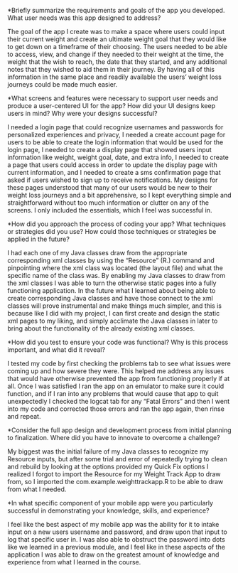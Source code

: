 *Briefly summarize the requirements and goals of the app you developed. What user needs was this app designed to address?

The goal of the app I create was to make a space where users could input their current weight and create an ultimate weight goal that they would like to get down on a timeframe of their choosing. The users needed to be able to access, view, and change if they needed to their weight at the time, the weight that the wish to reach, the date that they started, and any additional notes that they wished to aid them in their journey. By having all of this information in the same place and readily available the users’ weight loss journeys could be made much easier.

*What screens and features were necessary to support user needs and produce a user-centered UI for the app? How did your UI designs keep users in mind? Why were your designs successful?

I needed a login page that could recognize usernames and passwords for personalized experiences and privacy, I needed a create account page for users to be able to create the login information that would be used for the login page, I needed to create a display page that showed users input information like weight, weight goal, date, and extra info, I needed to create a page that users could access in order to update the display page with current information, and I needed to create a sms confirmation page that asked if users wished to sign up to receive notifications. My designs for these pages understood that many of our users would be new to their weight loss journeys and a bit apprehensive, so I kept everything simple and straightforward without too much information or clutter on any of the screens. I only included the essentials, which I feel was successful in.

*How did you approach the process of coding your app? What techniques or strategies did you use? How could those techniques or strategies be applied in the future?

I had each one of my Java classes draw from the appropriate corresponding xml classes by using the “Resource” (R.) command and pinpointing where the xml class was located (the layout file) and what the specific name of the class was. By enabling my Java classes to draw from the xml classes I was able to turn the otherwise static pages into a fully functioning application. In the future what I learned about being able to create corresponding Java classes and have those connect to the xml classes will prove instrumental and make things much simpler, and this is because like I did with my project, I can first create and design the static xml pages to my liking, and simply acclimate the Java classes in later to bring about the functionality of the already existing xml classes.

*How did you test to ensure your code was functional? Why is this process important, and what did it reveal?

I tested my code by first checking the problems tab to see what issues were coming up and how severe they were. This helped me address any issues that would have otherwise prevented the app from functioning properly if at all. Once I was satisfied I ran the app on an emulator to make sure it could function, and if I ran into any problems that would cause that app to quit unexpectedly I checked the logcat tab for any “Fatal Errors” and then I went into my code and corrected those errors and ran the app again, then rinse and repeat.

*Consider the full app design and development process from initial planning to finalization. Where did you have to innovate to overcome a challenge?

My biggest was the initial failure of my Java classes to recognize my Resource inputs, but after some trial and error of repeatedly trying to clean and rebuild by looking at the options provided my Quick Fix options I realized I forgot to import the Resource for my Weight Track App to draw from, so I imported the com.example.weighttrackapp.R to be able to draw from what I needed.

*In what specific component of your mobile app were you particularly successful in demonstrating your knowledge, skills, and experience?

I feel like the best aspect of my mobile app was the ability for it to intake input on a new users username and password, and draw upon that input to log that specific user in. I was also able to obstruct the password into dots like we learned in a previous module, and I feel like in these aspects of the application I was able to draw on the greatest amount of knowledge and experience from what I learned in the course.
